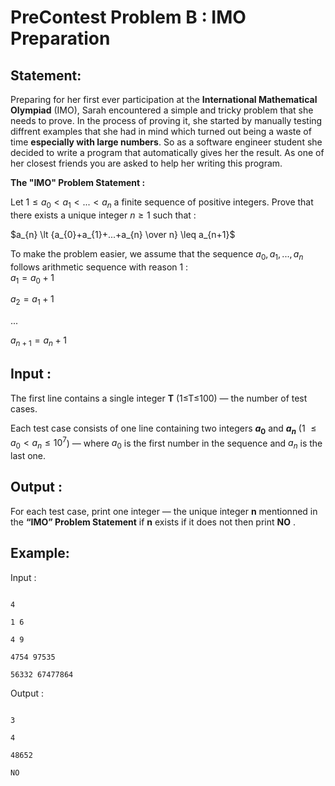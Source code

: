 
#  PreContest Problem B : IMO Preparation

##  Statement:

Preparing for her first ever participation at the **International Mathematical Olympiad** (IMO), Sarah encountered a simple and tricky problem that she needs to prove.
In the process of proving it, she started by manually testing diffrent examples that she had in mind which turned out being a waste of time **especially with large numbers**. So as a software engineer student she decided to write a program that automatically gives her the result.
As one of her closest friends you are asked to help her writing this program.

**The "IMO" Problem Statement :** 

Let $1 \leq a_{0} \lt a_{1} \lt ... \lt a_{n}$  a finite sequence of positive integers.
Prove that there exists a unique integer $n \geq 1$ such that :

$a_{n} \lt {a_{0}+a_{1}+...+a_{n} \over n} \leq a_{n+1}$

To make the problem easier, we assume that the sequence $a_{0}, a_{1}, ... , a_{n}$ follows arithmetic sequence with reason 1 :  
$a_{1} = a_{0}+1$

$a_{2} = a_{1}+1$ 

...  

$a_{n+1} = a_{n}+1$


##  Input :

The first line contains a single integer **T** (1≤T≤100) — the number of test cases.

Each test case consists of one line containing two integers **$a_{0}$** and **$a_{n}$** (1 $\leq a_{0} \lt a_{n} \leq 10^7$) — where $a_{0}$ is the first number in the sequence and $a_{n}$ is the last one.

##  Output :

For each test case, print one integer — the unique integer **n** mentionned in the **“IMO” Problem Statement** if **n** exists if it does not then print **NO** .

##  Example:

Input :

```

4

1 6

4 9

4754 97535

56332 67477864

```

Output :

```

3

4

48652

NO

```
